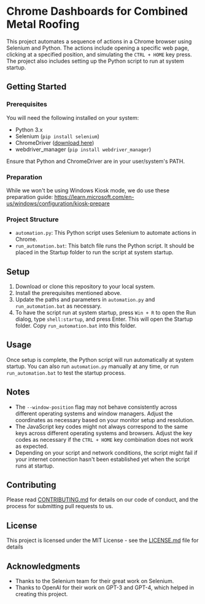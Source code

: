 # Chrome Dashboards for Combined Metal Roofing
This project automates a sequence of actions in a Chrome browser using Selenium and Python. The actions include opening a specific web page, clicking at a specified position, and simulating the `CTRL + HOME` key press. The project also includes setting up the Python script to run at system startup.

## Getting Started

### Prerequisites

You will need the following installed on your system:

- Python 3.x
- Selenium (`pip install selenium`)
- ChromeDriver ([download here](https://sites.google.com/chromium.org/driver/))
- webdriver_manager (`pip install webdriver_manager`)

Ensure that Python and ChromeDriver are in your user/system's PATH.

### Preparation

While we won't be using Windows Kiosk mode, we do use these preparation guide: https://learn.microsoft.com/en-us/windows/configuration/kiosk-prepare

### Project Structure

- `automation.py`: This Python script uses Selenium to automate actions in Chrome.
- `run_automation.bat`: This batch file runs the Python script. It should be placed in the Startup folder to run the script at system startup.

## Setup

1. Download or clone this repository to your local system.
2. Install the prerequisites mentioned above.
3. Update the paths and parameters in `automation.py` and `run_automation.bat` as necessary.
4. To have the script run at system startup, press `Win + R` to open the Run dialog, type `shell:startup`, and press Enter. This will open the Startup folder. Copy `run_automation.bat` into this folder.

## Usage

Once setup is complete, the Python script will run automatically at system startup. You can also run `automation.py` manually at any time, or run `run_automation.bat` to test the startup process.

## Notes

- The `--window-position` flag may not behave consistently across different operating systems and window managers. Adjust the coordinates as necessary based on your monitor setup and resolution.
- The JavaScript key codes might not always correspond to the same keys across different operating systems and browsers. Adjust the key codes as necessary if the `CTRL + HOME` key combination does not work as expected.
- Depending on your script and network conditions, the script might fail if your internet connection hasn't been established yet when the script runs at startup.

## Contributing

Please read [CONTRIBUTING.md](CONTRIBUTING.md) for details on our code of conduct, and the process for submitting pull requests to us.

## License

This project is licensed under the MIT License - see the [LICENSE.md](LICENSE.md) file for details

## Acknowledgments

- Thanks to the Selenium team for their great work on Selenium.
- Thanks to OpenAI for their work on GPT-3 and GPT-4, which helped in creating this project.

